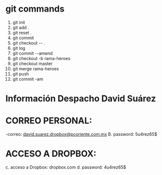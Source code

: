 # git commands

1. git init
2. git add .
3. git reset .
4. git commit
5. git checkout -- .
6. git log
7. git commit --amend
8. git checkout -b rama-heroes
9. git checkout master
10. git merge rama-heroes
11. git push
12. git commit -am

# Información Despacho David Suárez

# CORREO PERSONAL:

-correo: david.suarez.dropbox@pcoriente.com.mx
B. password: 5u4rez65$

# ACCESO A DROPBOX:

c. acceso a Dropbox: dropbox.com
d. password: 4u4rez65$

